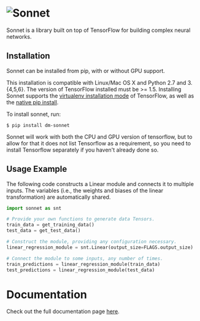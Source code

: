 # ![Sonnet](images/sonnet_logo.png)

Sonnet is a library built on top of TensorFlow for building complex neural
networks.


## Installation

Sonnet can be installed from pip, with or without GPU support.

This installation is compatible with Linux/Mac OS X and Python 2.7 and
3.{4,5,6}. The version of TensorFlow installed must be >= 1.5. Installing
Sonnet supports the [virtualenv installation mode](https://www.tensorflow.org/install/install_linux#installing_with_virtualenv)
of TensorFlow, as well as the [native pip install](https://www.tensorflow.org/install/install_linux#installing_with_native_pip).

To install sonnet, run:

```shell
$ pip install dm-sonnet
```

Sonnet will work with both the CPU and GPU version of tensorflow, but to allow
for that it does not list Tensorflow as a requirement, so you need to install
Tensorflow separately if you haven't already done so.

## Usage Example

The following code constructs a Linear module and connects it to multiple
inputs. The variables (i.e., the weights and biases of the linear
transformation) are automatically shared.

```python
import sonnet as snt

# Provide your own functions to generate data Tensors.
train_data = get_training_data()
test_data = get_test_data()

# Construct the module, providing any configuration necessary.
linear_regression_module = snt.Linear(output_size=FLAGS.output_size)

# Connect the module to some inputs, any number of times.
train_predictions = linear_regression_module(train_data)
test_predictions = linear_regression_module(test_data)
```

# Documentation

Check out the full documentation page
[here](https://deepmind.github.io/sonnet/).
